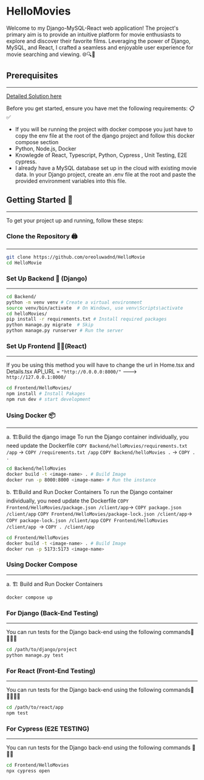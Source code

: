 # HelloMovies
Welcome to my Django-MySQL-React web application! The project's primary aim is to provide an intuitive platform for movie enthusiasts to explore and discover their favorite films. Leveraging the power of Django, MySQL, and React, I crafted a seamless and enjoyable user experience for movie searching and viewing. 🌐🔍🍿


## Prerequisites
***
[Detailed Solution here](./solutionDetails.md)

Before you get started, ensure you have met the following requirements: 📋✅

- If you will be running the project with docker compose you just have to copy the env file at the root of the django project and follow this docker compose section
- Python, Node.js, Docker
- Knowlegde of React, Typescript, Python, Cypress , Unit Testing, E2E cypress.
- I already have a MySQL database set up in the cloud with existing movie data. In your Django project, create an .env file at the root and paste the provided environment variables into this file.

## Getting Started 🏇
***
To get your project up and running, follow these steps:

###  Clone the Repository 🖨️
***
```bash
git clone https://github.com/oreoluwadnd/HelloMovie
cd HelloMovie
```

### Set Up Backend 💼 (Django)
***
```bash
cd Backend/
python -m venv venv # Create a virtual environment
source venv/bin/activate  # On Windows, use venv\Scripts\activate  
cd helloMovies/ 
pip install -r requirements.txt # Install required packages
python manage.py migrate  # Skip
python manage.py runserver # Run the server
```


### Set Up Frontend 💅🏿(React)

***
If you be using this method you will have to change the url in Home.tsx and Details.tsx
API_URL = `"http://0.0.0.0:8000/"`  ---> `http://127.0.0.1:8000/`
```bash
cd Frontend/HelloMovies/
npm install # Install Pakages
npm run dev # start development
``` 

###   Using Docker 📦
***
a. 🏗️Build the django image 
To run the Django container individually, you need update the Dockerfile
`COPY Backend/helloMovies/requirements.txt /app` -> `COPY /requirements.txt /app`
`COPY Backend/helloMovies .` -> `COPY . .`

```bash
cd Backend/helloMovies
docker build -t <image-name> . # Build Image
docker run -p 8000:8000 <image-name> # Run the instance
```

b. 🏗️Build and Run Docker Containers
To run the Django container individually, you need update the Dockerfile
`COPY Frontend/HelloMovies/package.json /client/app`-> `COPY package.json /client/app`
`COPY Frontend/HelloMovies/package-lock.json /client/app`-> `COPY package-lock.json /client/app`
`COPY Frontend/HelloMovies /client/app `-> `COPY . /client/app`
```bash
cd Frontend/HelloMovies
docker build -t <image-name> . # Build Image
docker run -p 5173:5173 <image-name> 
```



###   Using Docker Compose
***
a. 🏗️ Build and Run Docker Containers
```bash
docker compose up
```


### For Django (Back-End Testing)
***
You can run tests for the Django back-end using the following commands🧪🧑‍🔬💼
```bash
cd /path/to/django/project
python manage.py test
```

### For React (Front-End Testing)
***
You can run tests for the Django back-end using the following commands🧪🧑‍🔬💅🏿
```bash
cd /path/to/react/app
npm test
```

### For Cypress (E2E TESTING)
***
You can run tests for the Django back-end using the following commands 🧪🧑‍🔬
```bash
cd Frontend/HelloMovies
npx cypress open
```


